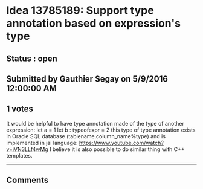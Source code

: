 # Idea 13785189: Support type annotation based on expression's type #

## Status : open

## Submitted by Gauthier Segay on 5/9/2016 12:00:00 AM

## 1 votes

It would be helpful to have type annotation made of the type of another expression:
let a = 1
let b : typeofexpr<a> = 2
this type of type annotation exists in Oracle SQL database (tablename.column_name%type) and is implemented in jai language:
https://www.youtube.com/watch?v=iVN3LLf4wMg
I believe it is also possible to do similar thing with C++ templates.


------------------------
## Comments

